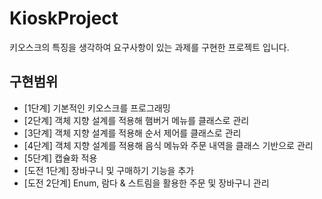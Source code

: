 # KioskProject

키오스크의 특징을 생각하여 요구사항이 있는 과제를 구현한 프로젝트 입니다.

## 구현범위
- \[1단계] 기본적인 키오스크를 프로그래밍
- \[2단계] 객체 지향 설계를 적용해 햄버거 메뉴를 클래스로 관리
- \[3단계] 객체 지향 설계를 적용해 순서 제어를 클래스로 관리
- \[4단계] 객체 지향 설계를 적용해 음식 메뉴와 주문 내역을 클래스 기반으로 관리
- \[5단계] 캡슐화 적용
- \[도전 1단계] 장바구니 및 구매하기 기능을 추가
- \[도전 2단계] Enum, 람다 & 스트림을 활용한 주문 및 장바구니 관리 
